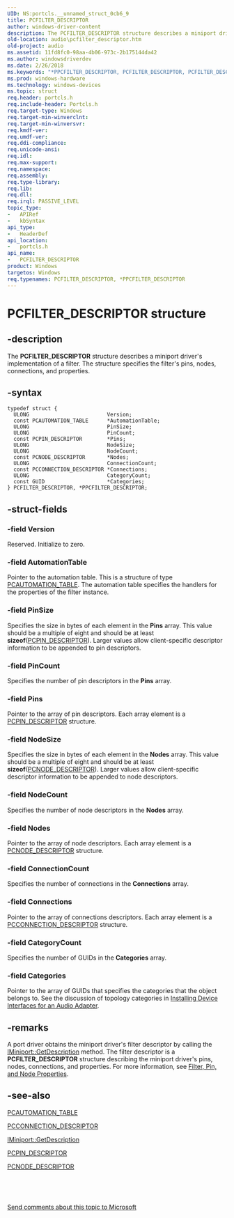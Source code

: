 ```yaml
---
UID: NS:portcls.__unnamed_struct_0cb6_9
title: PCFILTER_DESCRIPTOR
author: windows-driver-content
description: The PCFILTER_DESCRIPTOR structure describes a miniport driver's implementation of a filter. The structure specifies the filter's pins, nodes, connections, and properties.
old-location: audio\pcfilter_descriptor.htm
old-project: audio
ms.assetid: 11fd8fc0-98aa-4b06-973c-2b175144da42
ms.author: windowsdriverdev
ms.date: 2/26/2018
ms.keywords: "*PPCFILTER_DESCRIPTOR, PCFILTER_DESCRIPTOR, PCFILTER_DESCRIPTOR structure [Audio Devices], PPCFILTER_DESCRIPTOR, PPCFILTER_DESCRIPTOR structure pointer [Audio Devices], audio.pcfilter_descriptor, audpc-struct_8413fa35-0c5e-436a-8b0d-b7b08bc73621.xml, portcls/PCFILTER_DESCRIPTOR, portcls/PPCFILTER_DESCRIPTOR"
ms.prod: windows-hardware
ms.technology: windows-devices
ms.topic: struct
req.header: portcls.h
req.include-header: Portcls.h
req.target-type: Windows
req.target-min-winverclnt: 
req.target-min-winversvr: 
req.kmdf-ver: 
req.umdf-ver: 
req.ddi-compliance: 
req.unicode-ansi: 
req.idl: 
req.max-support: 
req.namespace: 
req.assembly: 
req.type-library: 
req.lib: 
req.dll: 
req.irql: PASSIVE_LEVEL
topic_type:
-	APIRef
-	kbSyntax
api_type:
-	HeaderDef
api_location:
-	portcls.h
api_name:
-	PCFILTER_DESCRIPTOR
product: Windows
targetos: Windows
req.typenames: PCFILTER_DESCRIPTOR, *PPCFILTER_DESCRIPTOR
---
```


# PCFILTER_DESCRIPTOR structure


## -description


The <b>PCFILTER_DESCRIPTOR</b> structure describes a miniport driver's implementation of a filter. The structure specifies the filter's pins, nodes, connections, and properties.


## -syntax


````
typedef struct {
  ULONG                         Version;
  const PCAUTOMATION_TABLE      *AutomationTable;
  ULONG                         PinSize;
  ULONG                         PinCount;
  const PCPIN_DESCRIPTOR        *Pins;
  ULONG                         NodeSize;
  ULONG                         NodeCount;
  const PCNODE_DESCRIPTOR       *Nodes;
  ULONG                         ConnectionCount;
  const PCCONNECTION_DESCRIPTOR *Connections;
  ULONG                         CategoryCount;
  const GUID                    *Categories;
} PCFILTER_DESCRIPTOR, *PPCFILTER_DESCRIPTOR;
````


## -struct-fields




### -field Version

Reserved. Initialize to zero.


### -field AutomationTable

Pointer to the automation table. This is a structure of type <a href="..\portcls\ns-portcls-__unnamed_struct_0cb6_6.md">PCAUTOMATION_TABLE</a>. The automation table specifies the handlers for the properties of the filter instance.


### -field PinSize

Specifies the size in bytes of each element in the <b>Pins</b> array. This value should be a multiple of eight and should be at least <b>sizeof</b>(<a href="..\portcls\ns-portcls-__unnamed_struct_0cb6_7.md">PCPIN_DESCRIPTOR</a>). Larger values allow client-specific descriptor information to be appended to pin descriptors.


### -field PinCount

Specifies the number of pin descriptors in the <b>Pins</b> array.


### -field Pins

Pointer to the array of pin descriptors. Each array element is a <a href="..\portcls\ns-portcls-__unnamed_struct_0cb6_7.md">PCPIN_DESCRIPTOR</a> structure.


### -field NodeSize

Specifies the size in bytes of each element in the <b>Nodes</b> array. This value should be a multiple of eight and should be at least <b>sizeof</b>(<a href="..\portcls\ns-portcls-__unnamed_struct_0cb6_8.md">PCNODE_DESCRIPTOR</a>). Larger values allow client-specific descriptor information to be appended to node descriptors.


### -field NodeCount

Specifies the number of node descriptors in the <b>Nodes</b> array.


### -field Nodes

Pointer to the array of node descriptors. Each array element is a <a href="..\portcls\ns-portcls-__unnamed_struct_0cb6_8.md">PCNODE_DESCRIPTOR</a> structure.


### -field ConnectionCount

Specifies the number of connections in the <b>Connections</b> array.


### -field Connections

Pointer to the array of connections descriptors. Each array element is a <a href="https://msdn.microsoft.com/library/windows/hardware/ff537688">PCCONNECTION_DESCRIPTOR</a> structure.


### -field CategoryCount

Specifies the number of GUIDs in the <b>Categories</b> array.


### -field Categories

Pointer to the array of GUIDs that specifies the categories that the object belongs to. See the discussion of topology categories in <a href="https://msdn.microsoft.com/824cc6a2-702a-4e51-91b1-ab776b1babf1">Installing Device Interfaces for an Audio Adapter</a>.


## -remarks



A port driver obtains the miniport driver's filter descriptor by calling the <a href="https://msdn.microsoft.com/library/windows/hardware/ff536765">IMiniport::GetDescription</a> method. The filter descriptor is a <b>PCFILTER_DESCRIPTOR</b> structure describing the miniport driver's pins, nodes, connections, and properties. For more information, see <a href="https://msdn.microsoft.com/e0d52e97-459f-4095-9cf5-1474117ce66a">Filter, Pin, and Node Properties</a>.




## -see-also

<a href="..\portcls\ns-portcls-__unnamed_struct_0cb6_6.md">PCAUTOMATION_TABLE</a>



<a href="https://msdn.microsoft.com/library/windows/hardware/ff537688">PCCONNECTION_DESCRIPTOR</a>



<a href="https://msdn.microsoft.com/library/windows/hardware/ff536765">IMiniport::GetDescription</a>



<a href="..\portcls\ns-portcls-__unnamed_struct_0cb6_7.md">PCPIN_DESCRIPTOR</a>



<a href="..\portcls\ns-portcls-__unnamed_struct_0cb6_8.md">PCNODE_DESCRIPTOR</a>



 

 

<a href="mailto:wsddocfb@microsoft.com?subject=Documentation%20feedback [audio\audio]:%20PCFILTER_DESCRIPTOR structure%20 RELEASE:%20(2/26/2018)&amp;body=%0A%0APRIVACY STATEMENT%0A%0AWe use your feedback to improve the documentation. We don't use your email address for any other purpose, and we'll remove your email address from our system after the issue that you're reporting is fixed. While we're working to fix this issue, we might send you an email message to ask for more info. Later, we might also send you an email message to let you know that we've addressed your feedback.%0A%0AFor more info about Microsoft's privacy policy, see http://privacy.microsoft.com/en-us/default.aspx." title="Send comments about this topic to Microsoft">Send comments about this topic to Microsoft</a>

